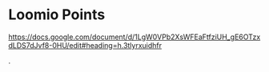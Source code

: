 # Loomio Points

https://docs.google.com/document/d/1LgW0VPb2XsWFEaFtfziUH_gE6OTzxdLDS7dJvf8-0HU/edit#heading=h.3tlyrxuidhfr

.